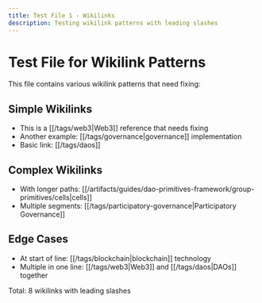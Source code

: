 ```yaml
---
title: Test File 1 - Wikilinks
description: Testing wikilink patterns with leading slashes
---
```


# Test File for Wikilink Patterns

This file contains various wikilink patterns that need fixing:

## Simple Wikilinks
- This is a [[/tags/web3|Web3]] reference that needs fixing
- Another example: [[/tags/governance|governance]] implementation
- Basic link: [[/tags/daos]]

## Complex Wikilinks
- With longer paths: [[/artifacts/guides/dao-primitives-framework/group-primitives/cells|cells]]
- Multiple segments: [[/tags/participatory-governance|Participatory Governance]]

## Edge Cases
- At start of line: [[/tags/blockchain|blockchain]] technology
- Multiple in one line: [[/tags/web3|Web3]] and [[/tags/daos|DAOs]] together

Total: 8 wikilinks with leading slashes
